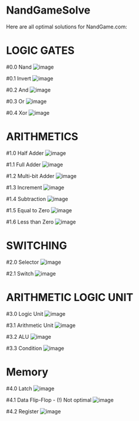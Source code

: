 # NandGameSolve

Here are all optimal solutions for NandGame.com:

# LOGIC GATES
#0.0 Nand
![image](https://user-images.githubusercontent.com/116679403/213938059-9272a7c4-8cb1-4e23-b195-70167dba90fc.png)

#0.1 Invert
![image](https://user-images.githubusercontent.com/116679403/213938077-c42f4734-05af-4d99-8b0e-4e5f58a83048.png)

#0.2 And
![image](https://user-images.githubusercontent.com/116679403/213938213-7c69f80e-b0f9-4d9a-a3bf-3634279efa6a.png)

#0.3 Or
![image](https://user-images.githubusercontent.com/116679403/213938244-a6dfb690-4502-443e-aa57-6c2afa6e0082.png)

#0.4 Xor
![image](https://user-images.githubusercontent.com/116679403/213938259-8a2b02c7-4440-497b-acce-a1fc98df15b2.png)

# ARITHMETICS
#1.0 Half Adder
![image](https://user-images.githubusercontent.com/116679403/213938300-91778b65-89ca-4bf1-80e7-44f1abfa339d.png)

#1.1 Full Adder
![image](https://user-images.githubusercontent.com/116679403/213937822-8cbad046-706e-4d5b-ac61-2ebcc46bc32a.png)

#1.2 Multi-bit Adder
![image](https://user-images.githubusercontent.com/116679403/213938406-d30e15b9-fdc0-44a6-aaf6-37090a1d428e.png)

#1.3 Increment
![image](https://user-images.githubusercontent.com/116679403/213937852-8fc2861d-546e-48cd-adfe-fbcda7db0f63.png)

#1.4 Subtraction
![image](https://user-images.githubusercontent.com/116679403/213938423-435c19a9-85c1-4116-803d-d5e38575c683.png)

#1.5 Equal to Zero
![image](https://user-images.githubusercontent.com/116679403/213938337-09f95ef6-fc12-402c-9895-e9d97af8ad98.png)

#1.6 Less than Zero
![image](https://user-images.githubusercontent.com/116679403/213938348-0e28d0df-8582-4901-931a-27b6ca7179a1.png)

# SWITCHING
#2.0 Selector
![image](https://user-images.githubusercontent.com/116679403/213938365-4a81a3f4-42ee-4f87-96ce-dafc1f6407cc.png)

#2.1 Switch
![image](https://user-images.githubusercontent.com/116679403/225684351-7b80a8a4-0f4d-4ad3-82c0-364d6f395a97.png)

# ARITHMETIC LOGIC UNIT
#3.0 Logic Unit
![image](https://user-images.githubusercontent.com/116679403/213937996-864d368d-2d1f-4405-9daf-ac89863ff480.png)

#3.1 Arithmetic Unit
![image](https://user-images.githubusercontent.com/116679403/219938522-3a0f402c-4890-4157-85b9-2314662d8505.png)

#3.2 ALU
![image](https://user-images.githubusercontent.com/116679403/219939188-bf13ce77-702e-4d2d-ad82-cb2fa81c7e7a.png)

#3.3 Condition
![image](https://user-images.githubusercontent.com/116679403/221421654-f96cbef9-d733-48f7-9c55-24f3a1c5b8b6.png)

# Memory
#4.0 Latch
![image](https://user-images.githubusercontent.com/116679403/221421951-d94584dc-cdb1-4f91-a650-8cc75fb53570.png)

#4.1 Data Flip-Flop - (!) Not optimal 
![image](https://user-images.githubusercontent.com/116679403/225127501-b7798592-7b2a-4232-b398-68d4dbe41dcc.png)

#4.2 Register
![image](https://user-images.githubusercontent.com/116679403/227765556-699483dd-c844-4661-8aee-eb57bf1c1bce.png)
